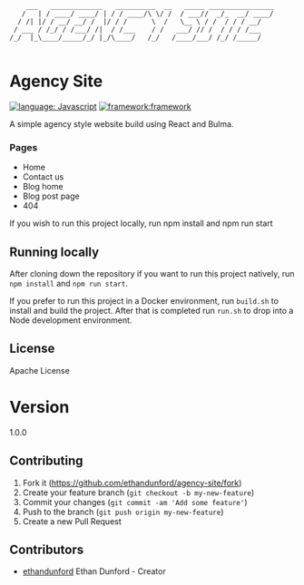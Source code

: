```
    ___   _____________   __________  __   _____ ________________
   /   | / ____/ ____/ | / / ____/\ \/ /  / ___//  _/_  __/ ____/
  / /| |/ / __/ __/ /  |/ / /      \  /   \__ \ / /  / / / __/   
 / ___ / /_/ / /___/ /|  / /___    / /   ___/ // /  / / / /___   
/_/  |_\____/_____/_/ |_/\____/   /_/   /____/___/ /_/ /_____/   
                                                                 
```
# Agency Site
[![language: Javascript](https://img.shields.io/badge/language-javascript-yellow)]()
[![framework:framework](https://img.shields.io/badge/framework-react-blue)]()

A simple agency style website build using React and Bulma.
### Pages

- Home
- Contact us
- Blog home
- Blog post page
- 404

If you wish to run this project locally, run npm install and npm run start

## Running locally

After cloning down the repository if you want to run this project natively, run `npm install` and `npm run start`.

If you prefer to run this project in a Docker environment, run `build.sh` to install and build the project. After that is completed run `run.sh` to drop into a Node development environment.
## License

 Apache License

# Version

1.0.0

## Contributing

1. Fork it (<https://github.com/ethandunford/agency-site/fork>)
2. Create your feature branch (`git checkout -b my-new-feature`)
3. Commit your changes (`git commit -am 'Add some feature'`)
4. Push to the branch (`git push origin my-new-feature`)
5. Create a new Pull Request

## Contributors
- [ethandunford](https://github.com/ethandunford) Ethan Dunford - Creator